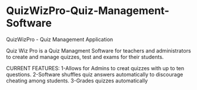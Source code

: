 # QuizWizPro-Quiz-Management-Software
QuizWizPro - Quiz Management Application

Quiz Wiz Pro is a Quiz Managment Software for teachers and administrators to create and manage quizzes, test and exams for their students.

CURRENT FEATURES:
1-Allows for Admins to creat quizzes with up to ten questions.
2-Software shuffles quiz answers automatically to discourage cheating among students.
3-Grades quizzes automatically
